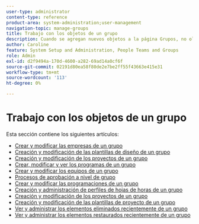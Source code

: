 ```yaml
---
user-type: administrator
content-type: reference
product-area: system-administration;user-management
navigation-topic: manage-groups
title: Trabajo con los objetos de un grupo
description: Cuando se agregan nuevos objetos a la página Grupos, no olvide actualizar el artículo Administrar grupos overview/groups.html
author: Caroline
feature: System Setup and Administration, People Teams and Groups
role: Admin
exl-id: d2f9494a-170d-4600-a282-69ad14a0cf6f
source-git-commit: 02191d80ea58f80de2e7be2ff55f43663e415e31
workflow-type: tm+mt
source-wordcount: '113'
ht-degree: 0%

---
```


# Trabajo con los objetos de un grupo

<!--
<p data-mc-conditions="QuicksilverOrClassic.Draft mode">When new objects are added to the Groups page, don't forget to update the article Manage groups/Groups overview/groups.html</p>
-->

Esta sección contiene los siguientes artículos:

* [Crear y modificar las empresas de un grupo](../../../administration-and-setup/manage-groups/work-with-group-objects/create-and-modify-a-groups-companies.md)
* [Creación y modificación de las plantillas de diseño de un grupo](../../../administration-and-setup/manage-groups/work-with-group-objects/create-and-modify-a-groups-layout-templates.md)
* [Creación y modificación de los proyectos de un grupo](../../../administration-and-setup/manage-groups/work-with-group-objects/create-and-modify-a-groups-portfolios.md)
* [Crear, modificar y ver los programas de un grupo](../../../administration-and-setup/manage-groups/work-with-group-objects/create-and-modify-a-groups-programs.md)
* [Crear y modificar los equipos de un grupo](../../../administration-and-setup/manage-groups/work-with-group-objects/create-and-modify-a-groups-teams.md)
* [Procesos de aprobación a nivel de grupo](../../../administration-and-setup/manage-groups/work-with-group-objects/create-and-modify-groups-approval-processes.md)
* [Crear y modificar las programaciones de un grupo](../../../administration-and-setup/manage-groups/work-with-group-objects/create-and-modify-a-groups-schedules.md)
* [Creación y administración de perfiles de hojas de horas de un grupo](../../../administration-and-setup/manage-groups/work-with-group-objects/create-and-modify-a-groups-timesheet-profiles.md)
* [Creación y modificación de los proyectos de un grupo](../../../administration-and-setup/manage-groups/work-with-group-objects/create-and-modify-a-groups-projects.md)
* [Creación y modificación de las plantillas de proyecto de un grupo](../../../administration-and-setup/manage-groups/work-with-group-objects/create-and-modify-a-groups-templates.md)
* [Ver y administrar los elementos eliminados recientemente de un grupo](../../../administration-and-setup/manage-groups/work-with-group-objects/view-manage-groups-recently-deleted-objects.md)
* [Ver y administrar los elementos restaurados recientemente de un grupo](../../../administration-and-setup/manage-groups/work-with-group-objects/view-manage-groups-recently-restored-objects.md)
